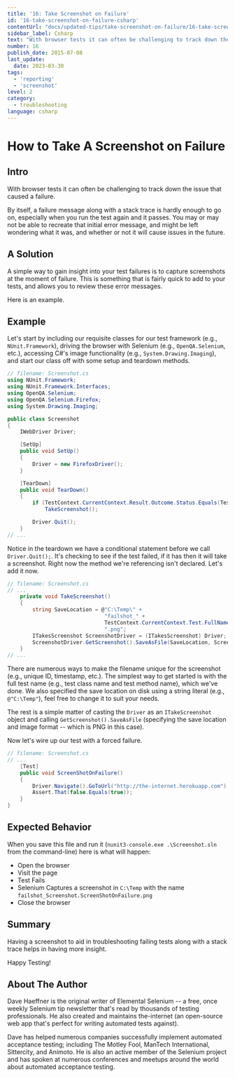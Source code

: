 ```yaml
---
title: '16: Take Screenshot on Failure'
id: '16-take-screenshot-on-failure-csharp'
contentUrl: "docs/updated-tips/take-screenshot-on-failure/16-take-screenshot-on-failure-csharp"
sidebar_label: Csharp 
text: "With browser tests it can often be challenging to track down the issue that caused a failure. By itself, a failure message along with a stack trace is hardly enough to go on, especially when you run the test again and it passes. You may or may not be able to recreate that initial error message, and might be left wondering what it was, and whether or not it will cause issues in the future."
number: 16
publish_date: 2015-07-08
last_update:
  date: 2023-03-30
tags:
  - 'reporting'
  - 'screenshot'
level: 2
category:
  - troubleshooting
language: csharp
---
```


# How to Take A Screenshot on Failure

## Intro

With browser tests it can often be challenging to track down the issue that caused a failure.

By itself, a failure message along with a stack trace is hardly enough to go on, especially when you run the test again and it passes. You may or may not be able to recreate that initial error message, and might be left wondering what it was, and whether or not it will cause issues in the future.

## A Solution

A simple way to gain insight into your test failures is to capture screenshots at the moment of failure. This is something that is fairly quick to add to your tests, and allows you to review these error messages.

Here is an example.

## Example

Let's start by including our requisite classes for our test framework (e.g., `NUnit.Framework`), driving the browser with Selenium (e.g., `OpenQA.Selenium`, etc.), accessing C#'s image functionality (e.g., `System.Drawing.Imaging`), and start our class off with some setup and teardown methods.

```csharp
// filename: Screenshot.cs
using NUnit.Framework;
using NUnit.Framework.Interfaces;
using OpenQA.Selenium;
using OpenQA.Selenium.Firefox;
using System.Drawing.Imaging;

public class Screenshot
{
    IWebDriver Driver;

    [SetUp]
    public void SetUp()
    {
        Driver = new FirefoxDriver();
    }

    [TearDown]
    public void TearDown()
    {
        if (TestContext.CurrentContext.Result.Outcome.Status.Equals(TestStatus.Failed))
            TakeScreenshot();

        Driver.Quit();
    }
// ...
```

Notice in the teardown we have a conditional statement before we call `Driver.Quit();`. It's checking to see if the test failed, if it has then it will take a screenshot. Right now the method we're referencing isn't declared. Let's add it now.

```csharp
// filename: Screenshot.cs
// ...
    private void TakeScreenshot()
    {
        string SaveLocation = @"C:\Temp\" +
                               "failshot_" +
                               TestContext.CurrentContext.Test.FullName +
                               ".png";
        ITakesScreenshot ScreenshotDriver = (ITakesScreenshot) Driver;
        ScreenshotDriver.GetScreenshot().SaveAsFile(SaveLocation, ScreenshotImageFormat.Png);
    }
// ...
```

There are numerous ways to make the filename unique for the screenshot (e.g., unique ID, timestamp, etc.). The simplest way to get started is with the full test name (e.g., test class name and test method name), which we've done. We also specified the save location on disk using a string literal (e.g., `@"C:\Temp"`), feel free to change it to suit your needs.

The rest is a simple matter of casting the `Driver` as an `ITakeScreenshot` object and calling `GetScreenshot().SaveAsFile` (specifying the save location and image format -- which is PNG in this case).

Now let's wire up our test with a forced failure.

```csharp
// filename: Screenshot.cs
// ...
    [Test]
    public void ScreenShotOnFailure()
    {
        Driver.Navigate().GoToUrl("http://the-internet.herokuapp.com");
        Assert.That(false.Equals(true));
    }
}
```

## Expected Behavior

When you save this file and run it (`nunit3-console.exe .\Screenshot.sln` from the command-line) here is what will happen:

+ Open the browser
+ Visit the page
+ Test Fails
+ Selenium Captures a screenshot in `C:\Temp` with the name `failshot_Screenshot.ScreenShotOnFailure.png`
+ Close the browser

## Summary

Having a screenshot to aid in troubleshooting failing tests along with a stack trace helps in having more insight.

Happy Testing!

## About The Author

Dave Haeffner is the original writer of Elemental Selenium -- a free, once weekly Selenium tip newsletter that's read by thousands of testing professionals. He also created and maintains the-internet (an open-source web app that's perfect for writing automated tests against).

Dave has helped numerous companies successfully implement automated acceptance testing; including The Motley Fool, ManTech International, Sittercity, and Animoto. He is also an active member of the Selenium project and has spoken at numerous conferences and meetups around the world about automated acceptance testing.
